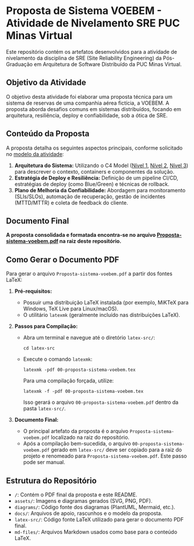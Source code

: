 # Proposta de Sistema VOEBEM - Atividade de Nivelamento SRE PUC Minas Virtual

Este repositório contém os artefatos desenvolvidos para a atividade de nivelamento da disciplina de SRE (Site Reliability Engineering) da Pós-Graduação em Arquitetura de Software Distribuído da PUC Minas Virtual.

## Objetivo da Atividade

O objetivo desta atividade foi elaborar uma proposta técnica para um sistema de reservas de uma companhia aérea fictícia, a VOEBEM. A proposta aborda desafios comuns em sistemas distribuídos, focando em arquitetura, resiliência, deploy e confiabilidade, sob a ótica de SRE.

## Conteúdo da Proposta

A proposta detalha os seguintes aspectos principais, conforme solicitado no [modelo da atividade](docs/modelo-proposta.md):

1.  **Arquitetura do Sistema:** Utilizando o C4 Model ([Nível 1](assets/c4-n1-contexto.png), [Nível 2](assets/c4-n2-container.png), [Nível 3](assets/c4-n3-component-api-reservas.png)) para descrever o contexto, containers e componentes da solução.
2.  **Estratégia de Deploy e Resiliência:** Definição de um pipeline CI/CD, estratégias de deploy (como Blue/Green) e técnicas de rollback.
3.  **Plano de Melhoria da Confiabilidade:** Abordagem para monitoramento (SLIs/SLOs), automação de recuperação, gestão de incidentes (MTTD/MTTR) e coleta de feedback do cliente.

## Documento Final

**A proposta consolidada e formatada encontra-se no arquivo [Proposta-sistema-voebem.pdf](Proposta-sistema-voebem.pdf) na raiz deste repositório.**

## Como Gerar o Documento PDF

Para gerar o arquivo `Proposta-sistema-voebem.pdf` a partir dos fontes LaTeX:

1.  **Pré-requisitos:**
    *   Possuir uma distribuição LaTeX instalada (por exemplo, MiKTeX para Windows, TeX Live para Linux/macOS).
    *   O utilitário `latexmk` (geralmente incluído nas distribuições LaTeX).

2.  **Passos para Compilação:**
    *   Abra um terminal e navegue até o diretório `latex-src/`:
        ```shell
        cd latex-src
        ```
    *   Execute o comando `latexmk`:
        ```shell
        latexmk -pdf 00-proposta-sistema-voebem.tex
        ```
        Para uma compilação forçada, utilize:
        ```shell
        latexmk -f -pdf 00-proposta-sistema-voebem.tex
        ```
        Isso gerará o arquivo `00-proposta-sistema-voebem.pdf` dentro da pasta `latex-src/`.

3.  **Documento Final:**
    *   O principal artefato da proposta é o arquivo `Proposta-sistema-voebem.pdf` localizado na raiz do repositório.
    *   Após a compilação bem-sucedida, o arquivo `00-proposta-sistema-voebem.pdf` gerado em `latex-src/` deve ser copiado para a raiz do projeto e renomeado para `Proposta-sistema-voebem.pdf`. Este passo pode ser manual.

## Estrutura do Repositório

*   `/`: Contém o PDF final da proposta e este README.
*   `assets/`: Imagens e diagramas gerados (SVG, PNG, PDF).
*   `diagrams/`: Código fonte dos diagramas (PlantUML, Mermaid, etc.).
*   `docs/`: Arquivos de apoio, rascunhos e o modelo da proposta.
*   `latex-src/`: Código fonte LaTeX utilizado para gerar o documento PDF final.
*   `md-files/`: Arquivos Markdown usados como base para o conteúdo LaTeX.
